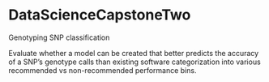 # DataScienceCapstoneTwo
 
 Genotyping SNP classification
 
 Evaluate whether a model can be created that better predicts the accuracy of a SNP’s genotype calls than existing software categorization into various recommended vs non-recommended performance bins.

